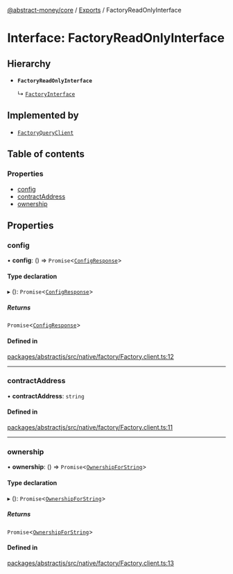[@abstract-money/core](../README.md) / [Exports](../modules.md) / FactoryReadOnlyInterface

# Interface: FactoryReadOnlyInterface

## Hierarchy

- **`FactoryReadOnlyInterface`**

  ↳ [`FactoryInterface`](FactoryInterface.md)

## Implemented by

- [`FactoryQueryClient`](../classes/FactoryQueryClient.md)

## Table of contents

### Properties

- [config](FactoryReadOnlyInterface.md#config)
- [contractAddress](FactoryReadOnlyInterface.md#contractaddress)
- [ownership](FactoryReadOnlyInterface.md#ownership)

## Properties

### config

• **config**: () => `Promise`<[`ConfigResponse`](FactoryTypes.ConfigResponse.md)\>

#### Type declaration

▸ (): `Promise`<[`ConfigResponse`](FactoryTypes.ConfigResponse.md)\>

##### Returns

`Promise`<[`ConfigResponse`](FactoryTypes.ConfigResponse.md)\>

#### Defined in

[packages/abstractjs/src/native/factory/Factory.client.ts:12](https://github.com/AbstractSDK/frontend/blob/07410073/packages/abstractjs/src/native/factory/Factory.client.ts#L12)

___

### contractAddress

• **contractAddress**: `string`

#### Defined in

[packages/abstractjs/src/native/factory/Factory.client.ts:11](https://github.com/AbstractSDK/frontend/blob/07410073/packages/abstractjs/src/native/factory/Factory.client.ts#L11)

___

### ownership

• **ownership**: () => `Promise`<[`OwnershipForString`](FactoryTypes.OwnershipForString.md)\>

#### Type declaration

▸ (): `Promise`<[`OwnershipForString`](FactoryTypes.OwnershipForString.md)\>

##### Returns

`Promise`<[`OwnershipForString`](FactoryTypes.OwnershipForString.md)\>

#### Defined in

[packages/abstractjs/src/native/factory/Factory.client.ts:13](https://github.com/AbstractSDK/frontend/blob/07410073/packages/abstractjs/src/native/factory/Factory.client.ts#L13)
